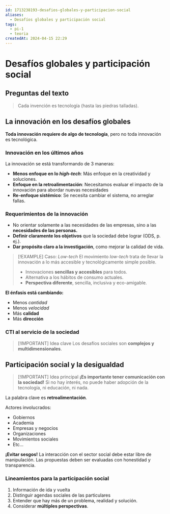 ```yaml
---
id: 1713238193-desafios-globales-y-participacion-social
aliases:
  - Desafíos globales y participación social
tags:
  - pi-1
  - teoria
createdAt: 2024-04-15 22:29
---
```


# Desafíos globales y participación social

## Preguntas del texto

> Cada invención es tecnología (hasta las piedras talladas).

## La innovación en los desafíos globales

**Toda innovación requiere de algo de tecnología**, pero no toda innovación es tecnológica.

### Innovación en los últimos años

La innovación se está transformando de 3 maneras:

- **Menos enfoque en lo *high-tech***: Más enfoque en la creatividad y soluciones.
- **Enfoque en la retroalimentación**: Necesitamos evaluar el impacto de la innovación para abordar nuevas necesidades
- **Re-enfoque sistémico**: Se necesita cambiar el sistema, no arreglar fallas.

### Requerimientos de la innovación

- No orientar solamente a las necesidades de las empresas, sino a las **necesidades de las personas.**
- **Definir claramente los objetivos** que la sociedad debe lograr (ODS, p. ej.).
- **Dar propósito claro a la investigación**, como mejorar la calidad de vida.

> [!EXAMPLE] Caso: *Low-tech*
> El movimiento *low-tech* trata de llevar la innovación a lo más accesible y tecnológicamente simple posible.
> 
> - Innovaciones **sencillas y accesibles** para todos.
> - Alternativa a los hábitos de consumo actuales.
> - **Perspectiva diferente**, sencilla, inclusiva y eco-amigable.

**El énfasis está cambiando:**

- Menos *cantidad*
- Menos *velocidad*
- Más **calidad**
- Más **dirección**

### CTI al servicio de la sociedad

> [!IMPORTANT] Idea clave
> Los desafíos sociales son **complejos y multidimensionales**.

## Participación social y la desigualdad

> [!IMPORTANT] Idea principal
> **¡Es importante tener comunicación con la sociedad!** Si no hay interés, no puede haber adopción de la tecnología, ni educación, ni nada.

La palabra clave es **retroalimentación**.

Actores involucrados:

- Gobiernos
- Academia
- Empresas y negocios
- Organizaciones
- Movimientos sociales
- Etc...

**¡Evitar sesgos!** La interacción con el sector social debe estar libre de manipulación. Las propuestas deben ser evaluadas con honestidad y transparencia.

### Lineamientos para la participación social

1. Información de ida y vuelta
2. Distinguir agendas sociales de las particulares
3. Entender que hay más de un problema, realidad y solución.
4. Considerar **múltiples perspectivas**.
